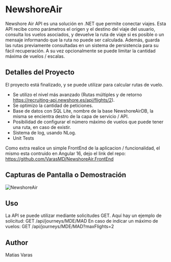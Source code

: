 # NewshoreAir
Newshore Air API es una solución en .NET que permite conectar viajes. Esta API recibe como parámetros el origen y el destino del viaje del usuario, consulta los vuelos asociados, y devuelve la ruta de viaje si es posible o un mensaje informando que la ruta no puede ser calculada. Además, guarda las rutas previamente consultadas en un sistema de persistencia para su fácil recuperación. A su vez opcionalmente se puede limitar la cantidad máxima de vuelos / escalas.

## Detalles del Proyecto
El proyecto está finalizado, y se puede utilizar para calcular rutas de vuelo. 
- Se utilizo el nivel más avanzado (Rutas múltiples y de retorno https://recruiting-api.newshore.es/api/flights/2).
- Se optimizo la cantidad de peticiones.
- Base de datos con SQL Lite, nombre de la base NewshoreAirDB, la misma se encientra destro de la capa de servicio / API.
- Posibilidad de configurar el número máximo de vuelos que puede tener una ruta, en caso de existir.
- Sistema de log, usando NLog.
- Unit Tests

Como extra realice un simple FrontEnd de la aplicacion / funcionalidad, el mismo esta contruido en Angular 16, dejo el link del repo:
https://github.com/VarasMD/NewshoreAir.FrontEnd

## Capturas de Pantalla o Demostración
![NewshoreAir](https://github.com/VarasMD/NewshoreAir/assets/69024396/afcc980e-4a1e-466c-b1f0-7912601f12cb)

## Uso
La API se puede utilizar mediante solicitudes GET. 
Aquí hay un ejemplo de solicitud: GET /api/journeys/MDE/MAD
En caso de indicar un máximo de vuelos: GET /api/journeys/MDE/MAD?maxFlights=2

## Author
Matias Varas 

